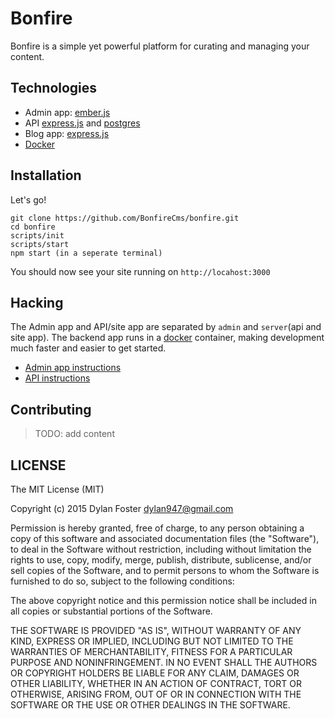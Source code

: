# Bonfire

Bonfire is a simple yet powerful platform for curating and managing your content.

## Technologies

 - Admin app: [ember.js](http://emberjs.com/)
 - API [express.js](http://expressjs.com/) and [postgres](http://www.postgresql.org/)
 - Blog app: [express.js](http://expressjs.com/)
 - [Docker](https://www.docker.com/)

## Installation

Let's go!

```shell
git clone https://github.com/BonfireCms/bonfire.git
cd bonfire
scripts/init
scripts/start
npm start (in a seperate terminal)
```

You should now see your site running on `http://locahost:3000`

## Hacking

The Admin app and API/site app are separated by `admin` and
`server`(api and site app). The backend app runs in a [docker](https://www.docker.com/) container,
making development much faster and easier to get started.

- [Admin app instructions](https://github.com/BonfireCMS/bonfire/tree/master/admin/README.md)
- [API instructions](https://github.com/BonfireCMS/bonfire/tree/master/server/README.md)

## Contributing

> TODO: add content

## LICENSE

The MIT License (MIT)

Copyright (c) 2015 Dylan Foster <dylan947@gmail.com>

Permission is hereby granted, free of charge, to any person obtaining a copy
of this software and associated documentation files (the "Software"), to deal
in the Software without restriction, including without limitation the rights
to use, copy, modify, merge, publish, distribute, sublicense, and/or sell
copies of the Software, and to permit persons to whom the Software is
furnished to do so, subject to the following conditions:

The above copyright notice and this permission notice shall be included in
all copies or substantial portions of the Software.

THE SOFTWARE IS PROVIDED "AS IS", WITHOUT WARRANTY OF ANY KIND, EXPRESS OR
IMPLIED, INCLUDING BUT NOT LIMITED TO THE WARRANTIES OF MERCHANTABILITY,
FITNESS FOR A PARTICULAR PURPOSE AND NONINFRINGEMENT. IN NO EVENT SHALL THE
AUTHORS OR COPYRIGHT HOLDERS BE LIABLE FOR ANY CLAIM, DAMAGES OR OTHER
LIABILITY, WHETHER IN AN ACTION OF CONTRACT, TORT OR OTHERWISE, ARISING FROM,
OUT OF OR IN CONNECTION WITH THE SOFTWARE OR THE USE OR OTHER DEALINGS IN
THE SOFTWARE.
